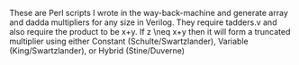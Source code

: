These are Perl scripts I wrote in the way-back-machine and generate
array and dadda multipliers for any size in Verilog.  They require
tadders.v and also require the product to be x+y.  If z \neq x+y then
it will form a truncated multiplier using either Constant (Schulte/Swartzlander),
Variable (King/Swartzlander), or Hybrid (Stine/Duverne)
